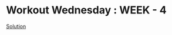 # Workout Wednesday : WEEK - 4

[Solution](https://pvn-ptl.notion.site/WEEK-4-Power-BI-Drill-Through-e6dcb4fb64eb42a0abc71f678da65b06)
